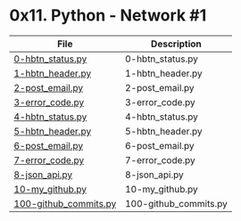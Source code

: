 # 0x11. Python - Network #1

| File      | Description |
| ----------- | ----------- |
| [0-hbtn_status.py](./0-hbtn_status.py) | 0-hbtn_status.py |
| [1-hbtn_header.py](./1-hbtn_header.py) | 1-hbtn_header.py |
| [2-post_email.py](./2-post_email.py) | 2-post_email.py |
| [3-error_code.py](./3-error_code.py) | 3-error_code.py |
| [4-hbtn_status.py](./4-hbtn_status.py) | 4-hbtn_status.py |
| [5-hbtn_header.py](./5-hbtn_header.py) | 5-hbtn_header.py |
| [6-post_email.py](./6-post_email.py) | 6-post_email.py |
| [7-error_code.py](./7-error_code.py) | 7-error_code.py |
| [8-json_api.py](./8-json_api.py) | 8-json_api.py |
| [10-my_github.py](./10-my_github.py) | 10-my_github.py |
| [100-github_commits.py](./100-github_commits.py) | 100-github_commits.py |
